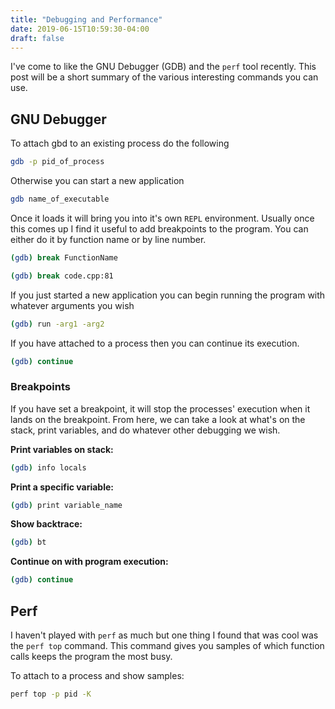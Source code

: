 ```yaml
---
title: "Debugging and Performance"
date: 2019-06-15T10:59:30-04:00
draft: false 
---
```


I've come to like the GNU Debugger (GDB) and the `perf` tool recently. This post will be a short summary of the various interesting commands you can use.

## GNU Debugger

To attach gbd to an existing process do the following

```bash
gdb -p pid_of_process
```

Otherwise you can start a new application

```bash
gdb name_of_executable
```

Once it loads it will bring you into it's own `REPL` environment. Usually once this comes up I find it useful to add breakpoints to the program. You can either do it by function name or by line number.

```bash
(gdb) break FunctionName
```

```bash
(gdb) break code.cpp:81
```

If you just started a new application you can begin running the program with whatever arguments you wish

```bash
(gdb) run -arg1 -arg2
```

If you have attached to a process then you can continue its execution.

```bash
(gdb) continue
```

### Breakpoints

If you have set a breakpoint, it will stop the processes' execution when it lands on the breakpoint. From here, we can take a look at what's on the stack, print variables, and do whatever other debugging we wish.

**Print variables on stack:**

```bash
(gdb) info locals
```

**Print a specific variable:**

```bash
(gdb) print variable_name
```

**Show backtrace:**

```bash
(gdb) bt
```

**Continue on with program execution:**

```bash
(gdb) continue
```

## Perf

I haven't played with `perf` as much but one thing I found that was cool was the `perf top` command. This command gives you samples of which function calls keeps the program the most busy.

To attach to a process and show samples:

```bash
perf top -p pid -K
```





